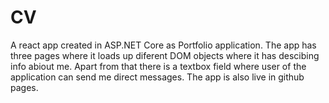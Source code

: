 # CV
A react app created in ASP.NET Core as Portfolio application. 
The app has three pages where it loads up diferent DOM objects where it has descibing info abiout me. 
Apart from that there is a textbox field where user of the application can send me direct messages.
The app is also live in github pages.

